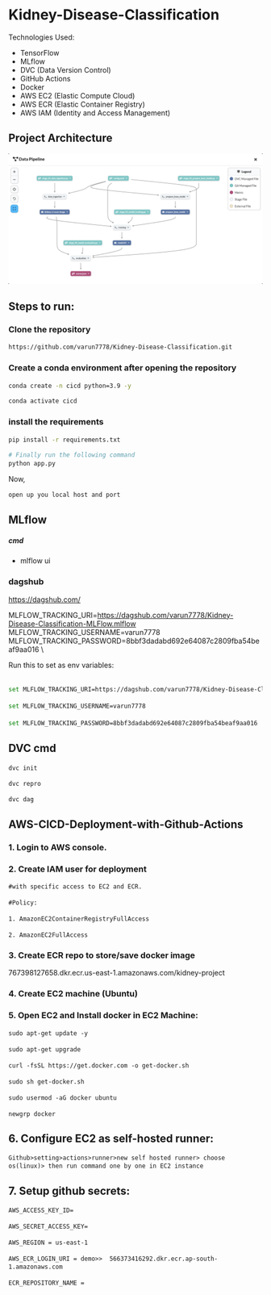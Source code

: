 # Kidney-Disease-Classification
Technologies Used:
- TensorFlow
- MLflow
- DVC (Data Version Control)
- GitHub Actions
- Docker
- AWS EC2 (Elastic Compute Cloud)
- AWS ECR (Elastic Container Registry)
- AWS IAM (Identity and Access Management)


## Project Architecture
![alt text](img/2.png)

## Steps to run:

### Clone the repository

```bash
https://github.com/varun7778/Kidney-Disease-Classification.git
```
### Create a conda environment after opening the repository

```bash
conda create -n cicd python=3.9 -y
```

```bash
conda activate cicd
```


### install the requirements
```bash
pip install -r requirements.txt
```

```bash
# Finally run the following command
python app.py
```

Now,
```bash
open up you local host and port
```




## MLflow

##### cmd
- mlflow ui

### dagshub
https://dagshub.com/

MLFLOW_TRACKING_URI=https://dagshub.com/varun7778/Kidney-Disease-Classification-MLFlow.mlflow \
MLFLOW_TRACKING_USERNAME=varun7778 \
MLFLOW_TRACKING_PASSWORD=8bbf3dadabd692e64087c2809fba54beaf9aa016 \

Run this to set as env variables:

```bash

set MLFLOW_TRACKING_URI=https://dagshub.com/varun7778/Kidney-Disease-Classification-MLFlow.mlflow

set MLFLOW_TRACKING_USERNAME=varun7778 

set MLFLOW_TRACKING_PASSWORD=8bbf3dadabd692e64087c2809fba54beaf9aa016

```


## DVC cmd
```bash
dvc init
```
```bash
dvc repro
```
```bash
dvc dag
```


## AWS-CICD-Deployment-with-Github-Actions

### 1. Login to AWS console.

### 2. Create IAM user for deployment

	#with specific access to EC2 and ECR.
 
	#Policy:

	1. AmazonEC2ContainerRegistryFullAccess

	2. AmazonEC2FullAccess

	
### 3. Create ECR repo to store/save docker image
767398127658.dkr.ecr.us-east-1.amazonaws.com/kidney-project
	
### 4. Create EC2 machine (Ubuntu) 

### 5. Open EC2 and Install docker in EC2 Machine:
	

	sudo apt-get update -y

	sudo apt-get upgrade

	curl -fsSL https://get.docker.com -o get-docker.sh

	sudo sh get-docker.sh

	sudo usermod -aG docker ubuntu

	newgrp docker
	
## 6. Configure EC2 as self-hosted runner:
    Github>setting>actions>runner>new self hosted runner> choose os(linux)> then run command one by one in EC2 instance


## 7. Setup github secrets:

    AWS_ACCESS_KEY_ID=

    AWS_SECRET_ACCESS_KEY=

    AWS_REGION = us-east-1

    AWS_ECR_LOGIN_URI = demo>>  566373416292.dkr.ecr.ap-south-1.amazonaws.com

    ECR_REPOSITORY_NAME =

